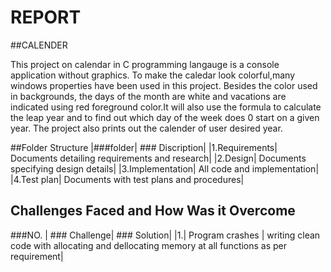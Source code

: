 
# REPORT


##CALENDER

This project on calendar in C programming langauge is a console application without graphics. To make the caledar look colorful,many windows properties have been used in this project. Besides the color used in backgrounds, the days of the month are white and vacations are indicated using red foreground color.It will also use the formula to calculate the leap year and to find out which day of the week does 0 start on a given year. The project also prints out the calender of user desired year. 





##Folder Structure 
|###folder|  ### Discription|
|1.Requirements| Documents detailing requirements and research|
|2.Design| Documents specifying design details|
|3.Implementation| All code and implementation|
|4.Test plan| Documents with test plans and procedures|




## Challenges Faced and How Was it Overcome 
 
 ###NO. | ### Challenge| ### Solution|
 |1.| Program crashes | writing clean code with allocating and dellocating memory at all functions as per requirement| 
